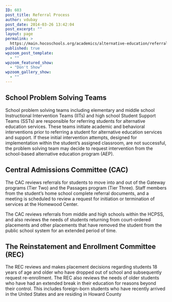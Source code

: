 ```yaml
---
ID: 603
post_title: Referral Process
author: vdubay
post_date: 2014-03-26 13:42:04
post_excerpt: ""
layout: page
permalink: >
  https://main.hocoschools.org/academics/alternative-education/referral-process/
published: true
wpzoom_post_template:
  - ""
wpzoom_featured_show:
  - "Don't Show"
wpzoom_gallery_show:
  - ""
---
```

<h2> School Problem Solving Teams</h2>

<p>School problem solving teams including elementary and middle school Instructional Intervention Teams (IITs) and high school Student Support Teams (SSTs) are responsible for referring students for alternative education services. These teams initiate academic and behavioral interventions prior to referring a student for alternative education services and support. If these initial intervention attempts, designed for implementation within the student’s assigned classroom, are not successful, the problem solving team may decide to request intervention from the school-based alternative education program (AEP).</p>

<h2> Central Admissions Committee (CAC)</h2>

<p>The CAC reviews referrals for students to move into and out of the Gateway programs (Tier Two) and the Passages program (Tier Three). Staff members from the student’s home school complete referral documents, and a meeting is scheduled to review a request for initiation or termination of services at the Homewood Center.</p>

<p>The CAC reviews referrals from middle and high schools within the HCPSS, and also reviews the needs of students returning from court-ordered placements and other placements that have removed the student from the public school system for an extended period of time.</p>

<h2> The Reinstatement and Enrollment Committee (REC)</h2>

<p>The REC reviews and makes placement decisions regarding students 18 years of age and older who have dropped out of school and subsequently request re-enrollment. The REC also reviews the needs of older students who have had an extended break in their education for reasons beyond their control. This includes foreign-born students who have recently arrived in the United States and are residing in Howard County</p>